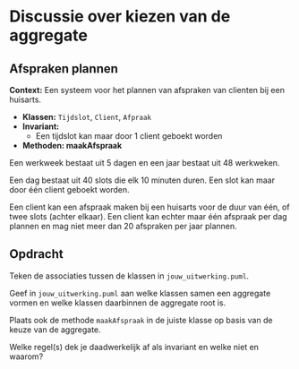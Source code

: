 # Discussie over kiezen van de aggregate

## Afspraken plannen

**Context:** Een systeem voor het plannen van afspraken van clienten bij een huisarts.
- **Klassen:** `Tijdslot`, `Client`, `Afpraak`
- **Invariant:**
    - Een tijdslot kan maar door 1 client geboekt worden
- **Methoden: maakAfspraak**

Een werkweek bestaat uit 5 dagen en een jaar bestaat uit 48 werkweken.

Een dag bestaat uit 40 slots die elk 10 minuten duren. Een slot kan maar door één client geboekt worden.

Een client kan een afspraak maken bij een huisarts voor de duur van één, of twee slots (achter elkaar). Een client kan echter maar één afspraak per dag plannen en mag niet meer dan 20 afspraken per jaar plannen. 

## Opdracht 

Teken de associaties tussen de klassen in `jouw_uitwerking.puml`.

Geef in `jouw_uitwerking.puml` aan welke klassen samen een aggregate vormen en welke klassen daarbinnen de aggregate root is.

Plaats ook de methode `maakAfspraak` in de juiste klasse op basis van de keuze van de aggregate.

Welke regel(s) dek je daadwerkelijk af als invariant en welke niet en waarom? 